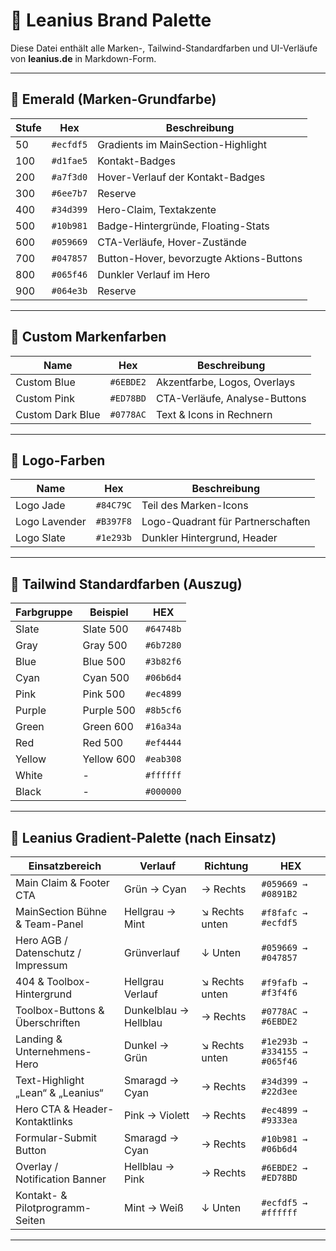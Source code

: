 # 🎨 Leanius Brand Palette

Diese Datei enthält alle Marken-, Tailwind-Standardfarben und UI-Verläufe von **leanius.de** in Markdown-Form.

---

## 🌿 Emerald (Marken-Grundfarbe)
| Stufe | Hex | Beschreibung |
|-------|------|--------------|
| 50 | `#ecfdf5` | Gradients im MainSection-Highlight |
| 100 | `#d1fae5` | Kontakt-Badges |
| 200 | `#a7f3d0` | Hover-Verlauf der Kontakt-Badges |
| 300 | `#6ee7b7` | Reserve |
| 400 | `#34d399` | Hero-Claim, Textakzente |
| 500 | `#10b981` | Badge-Hintergründe, Floating-Stats |
| 600 | `#059669` | CTA-Verläufe, Hover-Zustände |
| 700 | `#047857` | Button-Hover, bevorzugte Aktions-Buttons |
| 800 | `#065f46` | Dunkler Verlauf im Hero |
| 900 | `#064e3b` | Reserve |

---

## 💠 Custom Markenfarben
| Name | Hex | Beschreibung |
|-------|------|--------------|
| Custom Blue | `#6EBDE2` | Akzentfarbe, Logos, Overlays |
| Custom Pink | `#ED78BD` | CTA-Verläufe, Analyse-Buttons |
| Custom Dark Blue | `#0778AC` | Text & Icons in Rechnern |

---

## 🧩 Logo-Farben
| Name | Hex | Beschreibung |
|-------|------|--------------|
| Logo Jade | `#84C79C` | Teil des Marken-Icons |
| Logo Lavender | `#B397F8` | Logo-Quadrant für Partnerschaften |
| Logo Slate | `#1e293b` | Dunkler Hintergrund, Header |

---

## 🧱 Tailwind Standardfarben (Auszug)
| Farbgruppe | Beispiel | HEX |
|-------------|-----------|-----|
| Slate | Slate 500 | `#64748b` |
| Gray | Gray 500 | `#6b7280` |
| Blue | Blue 500 | `#3b82f6` |
| Cyan | Cyan 500 | `#06b6d4` |
| Pink | Pink 500 | `#ec4899` |
| Purple | Purple 500 | `#8b5cf6` |
| Green | Green 600 | `#16a34a` |
| Red | Red 500 | `#ef4444` |
| Yellow | Yellow 600 | `#eab308` |
| White | - | `#ffffff` |
| Black | - | `#000000` |

---

## 🌈 Leanius Gradient-Palette (nach Einsatz)
| Einsatzbereich | Verlauf | Richtung | HEX |
|----------------|----------|-----------|-----|
| Main Claim & Footer CTA | Grün → Cyan | → Rechts | `#059669 → #0891B2` |
| MainSection Bühne & Team-Panel | Hellgrau → Mint | ↘ Rechts unten | `#f8fafc → #ecfdf5` |
| Hero AGB / Datenschutz / Impressum | Grünverlauf | ↓ Unten | `#059669 → #047857` |
| 404 & Toolbox-Hintergrund | Hellgrau Verlauf | ↘ Rechts unten | `#f9fafb → #f3f4f6` |
| Toolbox-Buttons & Überschriften | Dunkelblau → Hellblau | → Rechts | `#0778AC → #6EBDE2` |
| Landing & Unternehmens-Hero | Dunkel → Grün | ↘ Rechts unten | `#1e293b → #334155 → #065f46` |
| Text-Highlight „Lean“ & „Leanius“ | Smaragd → Cyan | → Rechts | `#34d399 → #22d3ee` |
| Hero CTA & Header-Kontaktlinks | Pink → Violett | → Rechts | `#ec4899 → #9333ea` |
| Formular-Submit Button | Smaragd → Cyan | → Rechts | `#10b981 → #06b6d4` |
| Overlay / Notification Banner | Hellblau → Pink | → Rechts | `#6EBDE2 → #ED78BD` |
| Kontakt- & Pilotprogramm-Seiten | Mint → Weiß | ↓ Unten | `#ecfdf5 → #ffffff` |

---

